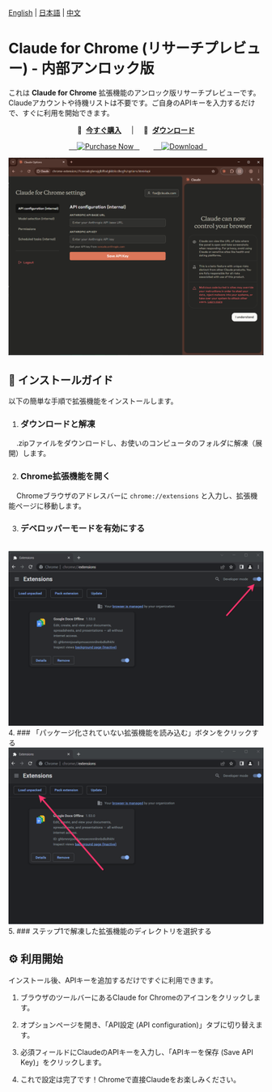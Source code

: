 [English](./README.md) | [日本語](./README_ja.md) | [中文](./README_zh.md)

# Claude for Chrome (リサーチプレビュー) - 内部アンロック版

これは **Claude for Chrome** 拡張機能のアンロック版リサーチプレビューです。Claudeアカウントや待機リストは不要です。ご自身のAPIキーを入力するだけで、すぐに利用を開始できます。

<p align="center">
🛒&nbsp;&nbsp;<a href="https://hybrid44.gumroad.com/l/claude-for-chrome"><b>今すぐ購入</b></a>
&nbsp;&nbsp;&nbsp;&nbsp;|&nbsp;&nbsp;&nbsp;&nbsp;
🚀&nbsp;&nbsp;<a href="https://hybrid44.gumroad.com/l/claude-for-chrome"><b>ダウンロード</b></a>
</p>

<p align="center">
  <a href="https://hybrid44.gumroad.com/l/claude-for-chrome">
    <img src="https://img.shields.io/badge/-%E2%9B%92%EF%B8%8F%20Purchase-brightgreen?style=for-the-badge&logo=gumroad" alt="Purchase Now">
  </a>
  &nbsp;&nbsp;
  <a href="https://hybrid44.gumroad.com/l/claude-for-chrome">
    <img src="https://img.shields.io/badge/-%F0%9F%9A%80%20Download-blue?style=for-the-badge&logo=download" alt="Download">
  </a>
</p>

![](./assets/options.png)

## 🚀 インストールガイド

以下の簡単な手順で拡張機能をインストールします。

1. ### ダウンロードと解凍

    .zipファイルをダウンロードし、お使いのコンピュータのフォルダに解凍（展開）します。

2. ### Chrome拡張機能を開く

    Chromeブラウザのアドレスバーに `chrome://extensions` と入力し、拡張機能ページに移動します。

3. ### デベロッパーモードを有効にする
    ![](./assets/dev-mode.png)
4. ### 「パッケージ化されていない拡張機能を読み込む」ボタンをクリックする
    ![](./assets/load-unpacked.png)
5. ### ステップ1で解凍した拡張機能のディレクトリを選択する

## ⚙️ 利用開始

インストール後、APIキーを追加するだけですぐに利用できます。

1. ブラウザのツールバーにあるClaude for Chromeのアイコンをクリックします。

2. オプションページを開き、「API設定 (API configuration)」タブに切り替えます。

3. 必須フィールドにClaudeのAPIキーを入力し、「APIキーを保存 (Save API Key)」をクリックします。

4. これで設定は完了です！Chromeで直接Claudeをお楽しみください。